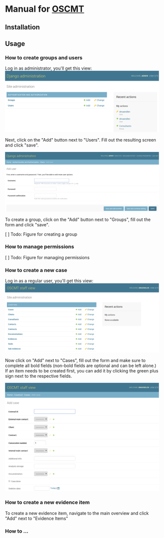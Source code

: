 # Manual for [OSCMT](https://github.com/oscmt/oscmt)
## Installation
## Usage
### How to create groups and users
Log in as administrator, you'll get this view:
![Administrator's view after login](figures/admin_overview.png)

Next, click on the "Add" button next to "Users". Fill out the resulting screen and
click "save".

![Creating users](figures/createuser.png)

To create a group, click on the "Add" button next to "Groups", fill out the form
and click "save".

[ ] Todo: Figure for creating a group

### How to manage permissions
[ ] Todo: Figure for managing permissions

### How to create a new case
Log in as a regular user, you'll get this view:
![Consultant's view after login](figures/oscmt_overview.png)

Now click on "Add" next to "Cases", fill out the form and make sure to complete
all bold fields (non-bold fields are optional and can be left alone.) If an item
needs to be created first, you can add it by clicking the green plus sign next
to the respective fields.

![Case creation view](figures/newcase.png)

### How to create a new evidence item
To create a new evidence item, navigate to the main overview and click "Add" next to "Evidence Items"
### How to ...
